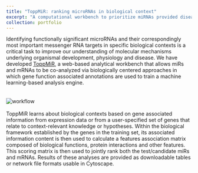 ```yaml
---
title: "ToppMiR: ranking microRNAs in biological context"
excerpt: "A computational workbench to prioritize miRNAs provided disease context represented by messengerRNA targets.<br/><img src='/images/toppmir.png'>"
collection: portfolio
---
```

Identifying functionally significant microRNAs and their correspondingly most important messenger RNA targets in specific biological contexts is a critical task to improve our understanding of molecular mechanisms underlying organismal development, physiology and disease. We have developed [ToppMiR](https://academic.oup.com/nar/article/42/W1/W107/2437383), a web-based analytical workbench that allows miRs and mRNAs to be co-analyzed via biologically centered approaches in which gene function associated annotations are used to train a machine learning-based analysis engine.  
<br/>
<br/>
![workflow](https://chaozhongyinxiang.github.io/images/toppmir_work.png)
<br/>
<br/>
ToppMiR learns about biological contexts based on gene associated information from expression data or from a user-specified set of genes that relate to context-relevant knowledge or hypotheses. Within the biological framework established by the genes in the training set, its associated information content is then used to calculate a features association matrix composed of biological functions, protein interactions and other features. This scoring matrix is then used to jointly rank both the test/candidate miRs and mRNAs. Results of these analyses are provided as downloadable tables or network file formats usable in Cytoscape.
